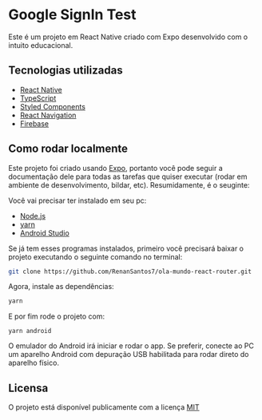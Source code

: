 
# Google SignIn Test

Este é um projeto em React Native criado com Expo desenvolvido com o intuito educacional.
  
## Tecnologias utilizadas

- [React Native](https://reactnative.dev)
- [TypeScript](https://www.typescriptlang.org/)
- [Styled Components](https://styled-components.com/)
- [React Navigation](https://reactnavigation.org/)
- [Firebase](https://firebase.google.com/docs/web/setup?hl=pt-br)

## Como rodar localmente

Este projeto foi criado usando [Expo](https://expo.dev), portanto você pode seguir a documentação dele para todas as tarefas que quiser executar (rodar em ambiente de desenvolvimento, bildar, etc). Resumidamente, é o seuginte:

Você vai precisar ter instalado em seu pc:
- [Node.js](https://nodejs.org)
- [yarn](https://yarnpkg.dev)
- [Android Studio](https://developer.android.com/studio)

Se já tem esses programas instalados, primeiro você precisará baixar o projeto executando o seguinte comando no terminal:

```bash
git clone https://github.com/RenanSantos7/ola-mundo-react-router.git
```

Agora, instale as dependências:

```bash
yarn
```

E por fim rode o projeto com:

```
yarn android
```

O emulador do Android irá iniciar e rodar o app. Se preferir, conecte ao PC um aparelho Android com depuração USB habilitada para rodar direto do aparelho físico.

## Licensa

O projeto está disponível publicamente com a licença [MIT](./LICENSE)
